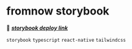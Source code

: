 # fromnow storybook

🔗 _**<a href="https://fromnow-storybook.vercel.app">storybook deploy link</a>**_

`storybook` `typescript` `react-native` `tailwindcss`